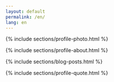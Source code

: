 ```yaml
---
layout: default
permalink: /en/
lang: en
---
```

{% include sections/profile-photo.html %}

{% include sections/profile-about.html %}

{% include sections/blog-posts.html %}

{% include sections/profile-quote.html %}

